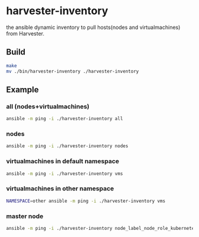 # harvester-inventory
the  ansible dynamic inventory to pull hosts(nodes and virtualmachines) from Harvester.

## Build
```bash
make
mv ./bin/harvester-inventory ./harvester-inventory
```

## Example

### all (nodes+virtualmachines)
```bash
ansible -m ping -i ./harvester-inventory all
```


### nodes
```bash
ansible -m ping -i ./harvester-inventory nodes
```

### virtualmachines in default namespace
```bash
ansible -m ping -i ./harvester-inventory vms
```


### virtualmachines in other namespace
```bash
NAMESPACE=other ansible -m ping -i ./harvester-inventory vms
```

### master node
```bash
ansible -m ping -i ./harvester-inventory node_label_node_role_kubernetes_io_control_plane_true
```
